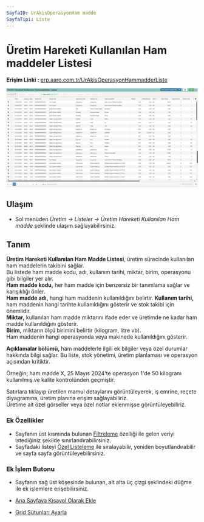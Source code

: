 ```yaml
---
SayfaID: UrAkisOperasyonHam madde
SayfaTipi: Liste
---
```


# Üretim Hareketi Kullanılan Ham maddeler Listesi

**Erişim Linki :** [erp.aaro.com.tr/UrAkisOperasyonHammadde/Liste](erp.aaro.com.tr/UrAkisOperasyonHammadde/Liste)

[![Image](../Uretim/uretimhammaddelistesi.png)](Uretim)

## Ulaşım

- Sol menüden *Üretim -> Listeler -> Üretim Hareketi Kullanılan Ham madde* şeklinde ulaşım sağlayabilirsiniz.

## Tanım

**Üretim Hareketi Kullanılan Ham Madde Listesi**, üretim sürecinde kullanılan ham maddelerin takibini sağlar.  
Bu listede ham madde kodu, adı, kullanım tarihi, miktar, birim, operasyonu gibi bilgiler yer alır.  
**Ham madde kodu,** her ham madde için benzersiz bir tanımlama sağlar ve karışıklığı önler.    
**Ham madde adı,** hangi ham maddenin kullanıldığını belirtir. 
**Kullanım tarihi,** ham maddenin hangi tarihte kullanıldığını gösterir ve stok takibi için önemlidir.   
**Miktar,** kullanılan ham madde miktarını ifade eder ve üretimde ne kadar ham madde kullanıldığını gösterir.   
**Birim,** miktarın ölçü birimini belirtir (kilogram, litre vb).  
Ham maddenin hangi operasyonda veya makinede kullanıldığını gösterir. 

**Açıklamalar bölümü,** ham maddelerle ilgili ek bilgiler veya özel durumlar hakkında bilgi sağlar. 
Bu liste, stok yönetimi, üretim planlaması ve operasyon açısından kritiktir. 

Örneğin; ham madde X, 25 Mayıs 2024'te operasyon 1'de 50 kilogram kullanılmış ve kalite kontrolünden geçmiştir. 

Satırlara tıklayıp üretilen mamul detaylarını görüntüleyerek, iş emrine, reçete diyagramına, üretim planına erişim sağlayabiliriz.  
Üretime ait özel görseller veya özel notlar eklenmişse görüntüleyebiliriz.

### Ek Özellikler 

- Sayfanın üst kısmında bulunan [Filtreleme](../TemelOzellikler/SayfaKisitlari.md) özelliği ile gelen veriyi istediğiniz şekilde sınırlandırabilirsiniz.
- Sayfadaki listeyi [Özel Listeleme](../TemelOzellikler/ListeNesnesi.md) ile sıralayabilir, yeniden boyutlandırabilir ve sayfa sayfa görüntüleyebilirsiniz.

### Ek İşlem Butonu

- Sayfanın sağ üst köşesinde bulunan, alt alta üç çizgi şeklindeki düğme ile ek işlemlere erişebilirsiniz.








- [Ana Sayfaya Kısayol Olarak Ekle](../TemelOzellikler/KisaYollaraEkleme.md)
- [Grid Sütunları Ayarla](../TemelOzellikler/GridSutunAyarlari.md)



